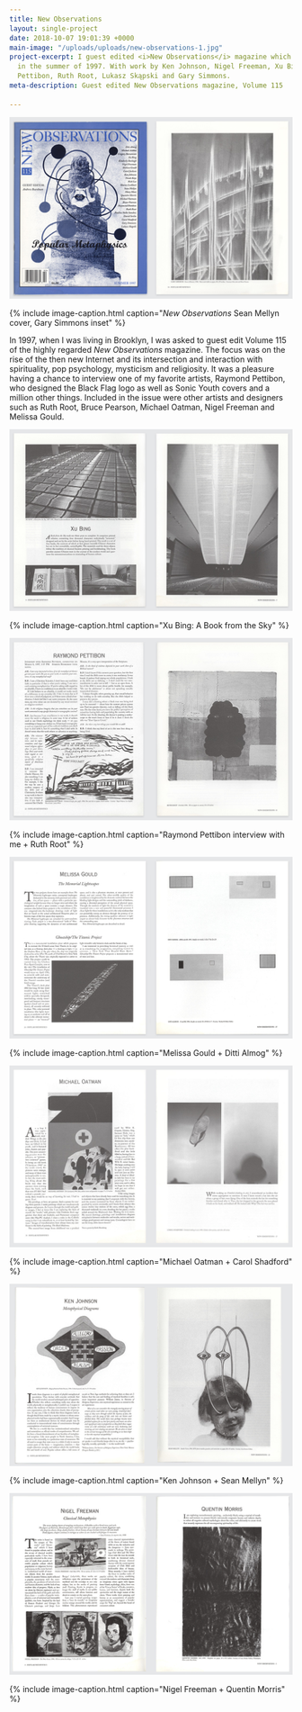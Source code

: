 ```yaml
---
title: New Observations
layout: single-project
date: 2018-10-07 19:01:39 +0000
main-image: "/uploads/uploads/new-observations-1.jpg"
project-excerpt: I guest edited <i>New Observations</i> magazine which was published
  in the summer of 1997. With work by Ken Johnson, Nigel Freeman, Xu Bing, Raymond
  Pettibon, Ruth Root, Lukasz Skąpski and Gary Simmons.
meta-description: Guest edited New Observations magazine, Volume 115

---
```

![new observations cover sean mellynand gary simmons](/uploads/uploads/new-observations-1.jpg)

{% include image-caption.html caption="<i>New Observations</i> Sean Mellyn cover, Gary Simmons inset" %}

In 1997, when I was living in Brooklyn, I was asked to guest edit Volume 115 of the highly regarded <i>New Observations</i> magazine. The focus was on the rise of the then new Internet and its intersection and interaction with spirituality, pop psychology, mysticism and religiosity. It was a pleasure having a chance to interview one of my favorite artists, Raymond Pettibon, who designed the Black Flag logo as well as Sonic Youth covers and a million other things. Included in the issue were other artists and designers such as Ruth Root, Bruce Pearson, Michael Oatman, Nigel Freeman and Melissa Gould.

<section class="project-column-one" markdown="1">

![new observations xu bing spread](/uploads/uploads/new-observations-2.jpg)

{% include image-caption.html caption="Xu Bing: A Book from the Sky" %}

</section>

<section class="project-column-two" markdown="1">

![new observations raymond petibon and ruth root spread](/uploads/uploads/new-observations-3.jpg)

{% include image-caption.html caption="Raymond Pettibon interview with me + Ruth Root" %}

</section>

<section class="project-column-one" markdown="1">

![new observations melissa gould and ditti almog spread](/uploads/uploads/new-observations-4.jpg)

{% include image-caption.html caption="Melissa Gould + Ditti Almog" %}

</section>

<section class="project-column-two" markdown="1">

![new observations michael oatman and carol shadford spread](/uploads/uploads/new-observations-5.jpg)

{% include image-caption.html caption="Michael Oatman + Carol Shadford" %}

</section>

<section class="project-column-one" markdown="1">

![new observations ken johnson and sean mellyn](/uploads/uploads/new-observations-6.jpg)

{% include image-caption.html caption="Ken Johnson + Sean Mellyn" %}

</section>

<section class="project-column-two" markdown="1">

![new observations nigel freeman and quentin morris spread](/uploads/uploads/new-observations-7.jpg)

{% include image-caption.html caption="Nigel Freeman + Quentin Morris" %}

</section>